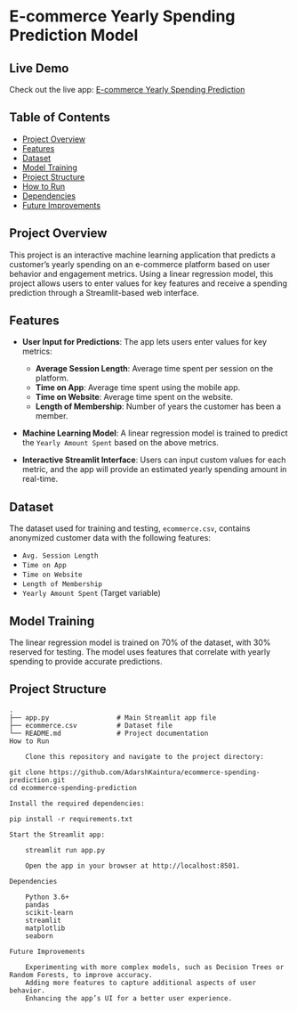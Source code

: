 # E-commerce Yearly Spending Prediction Model
## Live Demo
Check out the live app: [E-commerce Yearly Spending Prediction]([https://your-deployment-link.com](https://e-commerce-yearly-spending-prediction-model-alg2qn23hjrr7bqpy6.streamlit.app/))
## Table of Contents
- [Project Overview](#project-overview)
- [Features](#features)
- [Dataset](#dataset)
- [Model Training](#model-training)
- [Project Structure](#project-structure)
- [How to Run](#how-to-run)
- [Dependencies](#dependencies)
- [Future Improvements](#future-improvements)

## Project Overview
This project is an interactive machine learning application that predicts a customer’s yearly spending on an e-commerce platform based on user behavior and engagement metrics. Using a linear regression model, this project allows users to enter values for key features and receive a spending prediction through a Streamlit-based web interface.

## Features
- **User Input for Predictions**: The app lets users enter values for key metrics:
  - **Average Session Length**: Average time spent per session on the platform.
  - **Time on App**: Average time spent using the mobile app.
  - **Time on Website**: Average time spent on the website.
  - **Length of Membership**: Number of years the customer has been a member.

- **Machine Learning Model**: A linear regression model is trained to predict the `Yearly Amount Spent` based on the above metrics.

- **Interactive Streamlit Interface**: Users can input custom values for each metric, and the app will provide an estimated yearly spending amount in real-time.

## Dataset
The dataset used for training and testing, `ecommerce.csv`, contains anonymized customer data with the following features:
- `Avg. Session Length`
- `Time on App`
- `Time on Website`
- `Length of Membership`
- `Yearly Amount Spent` (Target variable)

## Model Training
The linear regression model is trained on 70% of the dataset, with 30% reserved for testing. The model uses features that correlate with yearly spending to provide accurate predictions.

## Project Structure
```plaintext
.
├── app.py                 # Main Streamlit app file
├── ecommerce.csv          # Dataset file
└── README.md              # Project documentation
How to Run

    Clone this repository and navigate to the project directory:

git clone https://github.com/AdarshKaintura/ecommerce-spending-prediction.git
cd ecommerce-spending-prediction

Install the required dependencies:

pip install -r requirements.txt

Start the Streamlit app:

    streamlit run app.py

    Open the app in your browser at http://localhost:8501.

Dependencies

    Python 3.6+
    pandas
    scikit-learn
    streamlit
    matplotlib
    seaborn

Future Improvements

    Experimenting with more complex models, such as Decision Trees or Random Forests, to improve accuracy.
    Adding more features to capture additional aspects of user behavior.
    Enhancing the app’s UI for a better user experience.
